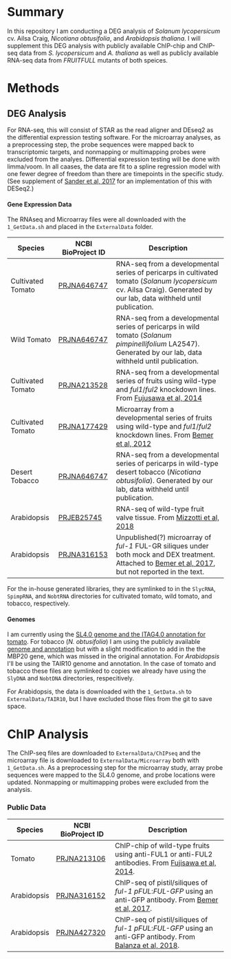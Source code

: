 # Summary

In this repository I am conducting a DEG analysis of *Solanum lycopersicum* cv. Ailsa Craig, *Nicotiana obtusifolia*, and *Arabidopsis thaliana*. I will supplement this DEG analysis with publicly available ChIP-chip and ChIP-seq data from *S. lycopersicum* and *A. thaliana* as well as publicly available RNA-seq data from *FRUITFULL* mutants of both speices.

# Methods

## DEG Analysis

For RNA-seq, this will consist of STAR as the read aligner and DEseq2 as the differential expression testing software. For the microarray analyses, as a preprocessing step, the probe sequences were mapped back to transcriptomic targets, and nonmapping or multimapping probes were excluded from the analyes. Differential expression testing will be done with limma/voom. In all caases, the data are fit to a spline regression model with one fewer degree of freedom than there are timepoints in the specific study. (See supplement of [Sander et al, 2017](https://www.ncbi.nlm.nih.gov/pubmed/27797772) for an implementation of this with DESeq2.)

#### Gene Expression Data

The RNAseq and Microarray files were all downloaded with the `1_GetData.sh` and placed in the `ExternalData` folder.

| Species | NCBI BioProject ID | Description |
| ------- | ------------------ | ----------- |
| Cultivated Tomato | [PRJNA646747](https://www.ncbi.nlm.nih.gov/bioproject/PRJNA646747) | RNA-seq from a developmental series of pericarps in cultivated tomato (*Solanum lycopersicum*  cv. Ailsa Craig). Generated by our lab, data withheld until publication. |
| Wild Tomato | [PRJNA646747](https://www.ncbi.nlm.nih.gov/bioproject/PRJNA646747) | RNA-seq from a developmental series of pericarps in wild tomato (*Solanum pimpinellifolium* LA2547). Generated by our lab, data withheld until publication. |
| Cultivated Tomato | [PRJNA213528](https://www.ncbi.nlm.nih.gov/bioproject/PRJNA213528)  | RNA-seq from a developmental series of fruits using wild-type and *ful1*/*ful2* knockdown lines. From [Fujusawa et al, 2014]( https://doi.org/10.1105/tpc.113.119453) |
| Cultivated Tomato | [PRJNA177429](https://www.ncbi.nlm.nih.gov/bioproject/PRJNA177429) | Microarray from a developmental series of fruits using wild-type and *ful1*/*ful2* knockdown lines. From [Bemer et al, 2012](https://doi.org/10.1105/tpc.112.103283) |
| Desert Tobacco | [PRJNA646747](https://www.ncbi.nlm.nih.gov/bioproject/PRJNA646747) | RNA-seq from a developmental series of pericarps in wild-type desert tobacco (*Nicotiana obtusifolia*). Generated by our lab, data withheld until publication. |
| Arabidopsis | [PRJEB25745](https://www.ncbi.nlm.nih.gov/bioproject/PRJEB25745) | RNA-seq of wild-type fruit valve tissue. From [Mizzotti et al, 2018](https://doi.org/10.1104/pp.18.00727) | 
| Arabidopsis | [PRJNA316153](https://www.ncbi.nlm.nih.gov/bioproject/PRJNA316153) | Unpublished(?) microarray of *ful-1* FUL-GR siliques under both mock and DEX treatment. Attached to [Bemer et al, 2017](https://doi.org/10.1093/jxb/erx184), but not reported in the text. |

For the in-house generated libraries, they are symlinked to in the `SlycRNA`, `SpimpRNA`, and `NobtRNA` directories for cultivated tomato, wild tomato, and tobacco, respectively.

#### Genomes

I am currently using the [SL4.0 genome and the ITAG4.0 annotation for tomato](https://solgenomics.net/organism/Solanum_lycopersicum/genome). For tobacco (*N. obtusifolia*) I am using the publicly available [genome and annotation](http://nadh.ice.mpg.de/NaDH/download/overview) but with a slight modification to add in the the MBP20 gene, which was missed in the original annotation. For *Arabidopsis* I'll be using the TAIR10 genome and annotation. In the case of tomato and tobacco these files are symlinked to copies we already have using the `SlyDNA` and `NobtDNA` directories, respecitively. 

For Arabidopsis, the data is downloaded with the `1_GetData.sh` to `ExternalData/TAIR10`, but I have excluded those files from the git to save space.

# ChIP Analysis

The ChIP-seq files are downloaded to `ExternalData/ChIPseq` and the microarray file is downloaded to `ExternalData/Microarray` both with `1_GetData.sh`. As a preprocessing step for the microarray study, array probe sequences were mapped to the SL4.0 genome, and probe locations were updated. Nonmapping or multimapping probes were excluded from the analysis.

### Public Data

| Species | NCBI BioProject ID | Description |
| ------- | ------------------ | ----------- |
| Tomato | [PRJNA213106](https://www.ncbi.nlm.nih.gov/bioproject/PRJNA213106) | ChIP-chip of wild-type fruits using anti-FUL1 or anti-FUL2 antibodies. From [Fujisawa et al, 2014]( https://doi.org/10.1105/tpc.113.119453). |
| Arabidopsis | [PRJNA316152](https://www.ncbi.nlm.nih.gov/bioproject/PRJNA316152) | ChIP-seq of pistil/siliques of *ful-1 pFUL*:*FUL-GFP* using an anti-GFP antibody. From [Bemer et al, 2017](https://doi.org/10.1093/jxb/erx184). |
| Arabidopsis | [PRJNA427320](https://www.ncbi.nlm.nih.gov/bioproject/PRJNA427320) | ChIP-seq of pistil/siliques of *ful-1 pFUL*:*FUL-GFP* using an anti-GFP antibody. From [Balanza et al, 2018](https://doi.org/10.1038/s41467-018-03067-5). |



